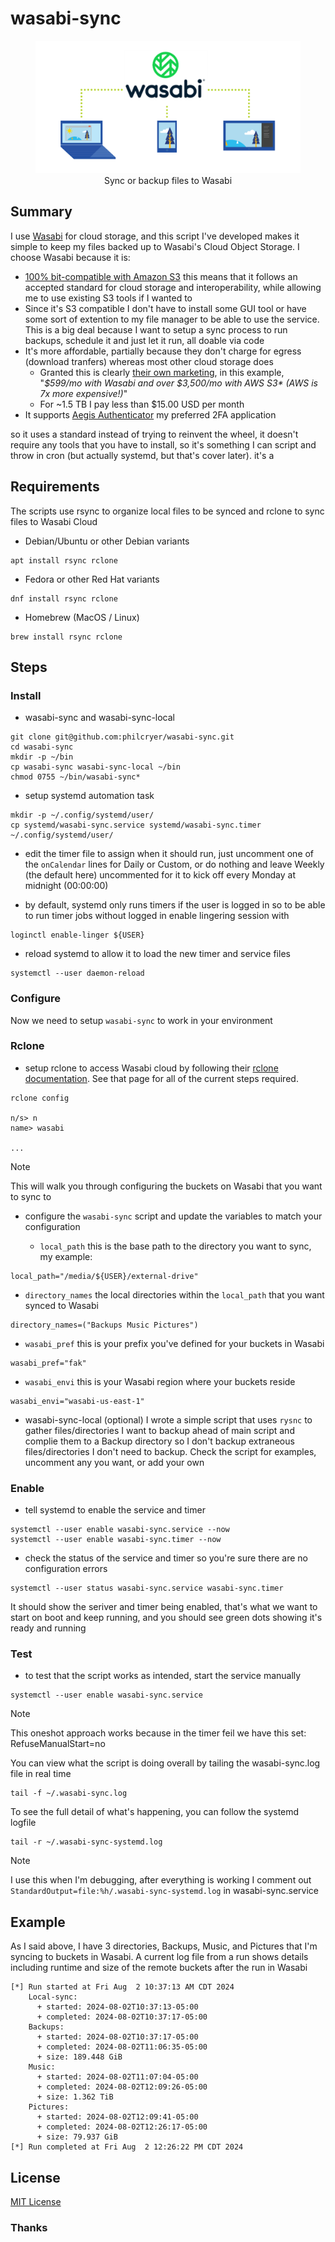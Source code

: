 # wasabi-sync

<figure>
<div align="center" />
    <img src="img/sync-or-backup-files-to-wasabi.png" alt="Sync or backup files to Wasabi" /><br />
    <figcaption>Sync or backup files to Wasabi</figcaption>
</div>
</figure>

## Summary

I use [Wasabi](https://wasabi.com/) for cloud storage, and this script I've developed makes it simple to keep my files backed up to Wasabi's Cloud Object Storage. I choose Wasabi because it is:
* [100% bit-compatible with Amazon S3](https://docs.wasabi.com/docs/since-wasabi-is-100-bit-compatible-with-amazon-s3-can-i-use-my-existing-s3-compatible-application-without-making-any-changes-to-my-application-with-wasabi) this means that it follows an accepted standard for cloud storage and interoperability, while allowing me to use existing S3 tools if I wanted to
* Since it's S3 compatible I don't have to install some GUI tool or have some sort of extention to my file manager to be able to use the service. This is a big deal because I want to setup a sync process to run backups, schedule it and just let it run, all doable via code
* It's more affordable, partially because they don't charge for egress (download tranfers) whereas most other cloud storage does
  - Granted this is clearly [their own marketing](https://knowledgebase.wasabi.com/hc/en-us/articles/360002435072-How-does-the-cost-of-Wasabi-compare-to-the-true-cost-of-AWS-S3), in this example, "_$599/mo with Wasabi and over $3,500/mo with AWS S3* (AWS is 7x more expensive!)_"
  - For ~1.5 TB I pay less than $15.00 USD per month
* It supports [Aegis Authenticator](https://getaegis.app/) my preferred 2FA application

so it uses a standard instead of trying to reinvent the wheel, it doesn't require any tools that you have to install, so it's something I can script and throw in cron (but actually systemd, but that's cover later).
it's a 

## Requirements

The scripts use rsync to organize local files to be synced and rclone to sync files to Wasabi Cloud

* Debian/Ubuntu or other Debian variants 

```shell
apt install rsync rclone
```

* Fedora or other Red Hat variants

```shell
dnf install rsync rclone
```

* Homebrew (MacOS / Linux)

```shell
brew install rsync rclone
```

## Steps

### Install

* wasabi-sync and wasabi-sync-local

```shell
git clone git@github.com:philcryer/wasabi-sync.git
cd wasabi-sync
mkdir -p ~/bin
cp wasabi-sync wasabi-sync-local ~/bin
chmod 0755 ~/bin/wasabi-sync*
```

* setup systemd automation task

```shell
mkdir -p ~/.config/systemd/user/
cp systemd/wasabi-sync.service systemd/wasabi-sync.timer ~/.config/systemd/user/
```

* edit the timer file to assign when it should run, just uncomment one of the `onCalendar` lines for Daily or Custom, or do nothing and leave Weekly (the default here) uncommented for it to kick off every Monday at midnight (00:00:00)

* by default, systemd only runs timers if the user is logged in so to be able to run timer jobs without logged in enable lingering session with

```shell
loginctl enable-linger ${USER}
```

* reload systemd to allow it to load the new timer and service files

```shell
systemctl --user daemon-reload 
```

### Configure

Now we need to setup `wasabi-sync` to work in your environment

### Rclone

* setup rclone to access Wasabi cloud by following their [rclone documentation](https://rclone.org/s3/#wasabi). See that page for all of the current steps required. 

```shell
rclone config

n/s> n
name> wasabi

...
```

> [!NOTE]
> This will walk you through configuring the buckets on Wasabi that you want to sync to

* configure the `wasabi-sync` script and update the variables to match your configuration
  
  - `local_path` this is the base path to the directory you want to sync, my example:

```shell
local_path="/media/${USER}/external-drive"    
```

  - `directory_names` the local directories within the `local_path` that you want synced to Wasabi

```shell
directory_names=("Backups Music Pictures")      
```

  - `wasabi_pref` this is your prefix you've defined for your buckets in Wasabi

```shell
wasabi_pref="fak"
```

  - `wasabi_envi` this is your Wasabi region where your buckets reside

```shell
wasabi_envi="wasabi-us-east-1"
```

  - wasabi-sync-local (optional) I wrote a simple script that uses `rysnc` to gather files/directories I want to backup ahead of main script and complie them to a Backup directory so I don't backup extraneous files/directories I don't need to backup. Check the script for examples, uncomment any you want, or add your own

### Enable

* tell systemd to enable the service and timer

```shell
systemctl --user enable wasabi-sync.service --now
systemctl --user enable wasabi-sync.timer --now
```

* check the status of the service and timer so you're sure there are no configuration errors

```shell
systemctl --user status wasabi-sync.service wasabi-sync.timer
```

It should show the seriver and timer being enabled, that's what we want to start on boot and keep running, and you should see green dots showing it's ready and running

### Test

* to test that the script works as intended, start the service manually

```shell
systemctl --user enable wasabi-sync.service
```

> [!NOTE]
> This oneshot approach works because in the timer feil we have this set: RefuseManualStart=no 

You can view what the script is doing overall by tailing the wasabi-sync.log file in real time

```shell
tail -f ~/.wasabi-sync.log
```

To see the full detail of what's happening, you can follow the systemd logfile

```shell
tail -r ~/.wasabi-sync-systemd.log
```

> [!NOTE]
> I use this when I'm debugging, after everything is working I comment out `StandardOutput=file:%h/.wasabi-sync-systemd.log` in wasabi-sync.service

## Example

As I said above, I have 3 directories, Backups, Music, and Pictures that I'm syncing to buckets in Wasabi. A current log file from a run shows details including runtime and size of the remote buckets after the run in Wasabi

```shell
[*] Run started at Fri Aug  2 10:37:13 AM CDT 2024
    Local-sync:
      + started: 2024-08-02T10:37:13-05:00
      + completed: 2024-08-02T10:37:17-05:00
    Backups:
      + started: 2024-08-02T10:37:17-05:00
      + completed: 2024-08-02T11:06:35-05:00
      + size: 189.448 GiB
    Music:
      + started: 2024-08-02T11:07:04-05:00
      + completed: 2024-08-02T12:09:26-05:00
      + size: 1.362 TiB
    Pictures:
      + started: 2024-08-02T12:09:41-05:00
      + completed: 2024-08-02T12:26:17-05:00
      + size: 79.937 GiB
[*] Run completed at Fri Aug  2 12:26:22 PM CDT 2024
```

## License

[MIT License](LICENSE)

### Thanks
